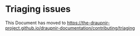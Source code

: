 # Triaging issues

This Document has moved to https://the-draupnir-project.github.io/draupnir-documentation/contributing/triaging
